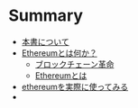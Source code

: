 # Summary

* [本書について](README.md)
* [Ethereumとは何か？](what_is_ethereum/README.md)
   * [ブロックチェーン革命](what_is_ethereum/blockchainrev_md.md)
   * [Ethereumとは](what_is_ethereum/ethereum_as_dapp_platform.md)
* [ethereumを実際に使ってみる]()
*

